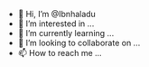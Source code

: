 - 👋 Hi, I’m @Ibnhaladu
- 👀 I’m interested in ...
- 🌱 I’m currently learning ...
- 💞️ I’m looking to collaborate on ...
- 📫 How to reach me ...

<!---
Ibnhaladu/Ibnhaladu is a ✨ special ✨ repository because its `README.md` (this file) appears on your GitHub profile.
You can click the Preview link to take a look at your changes.
--->
